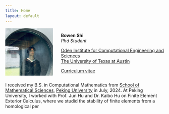 ```yaml
---
title: Home
layout: default
---
```


<div id="twosided">
<div id="left" style="float: left; max-width: 30%;border: 10px"> 
    <img src="images/profile.jpg" />
</div>
<div id="right" style="float: right; width: 65%; vertical-align: middle;">
<p> <b>Bowen Shi</b> <br> <em>Phd Student</em> </p>
<p> <a href="https://oden.utexas.edu" target="blank">Oden Institute for Computational Engineering and Sciences</a><br>
<a href="https://utexas.edu" target="blank">The University of Texas at Austin</a></p>
<p> <a href="files/Bowen_Shi_CV_3-11.pdf">Curriculum vitae </a> </p>
</div>
</div>
<div id="clearer" style="clear: both"> </div>

I received my B.S. in Computational Mathematics from [School of Mathematical Sciences](http://english.math.pku.edu.cn), [Peking University](https://www.pku.edu.cn) in July, 2024. At Peking University, I worked with Prof. Jun Hu and Dr. Kaibo Hu on Finite Element Exterior Calculus, where we studid the stability of finite elements from a homological per






